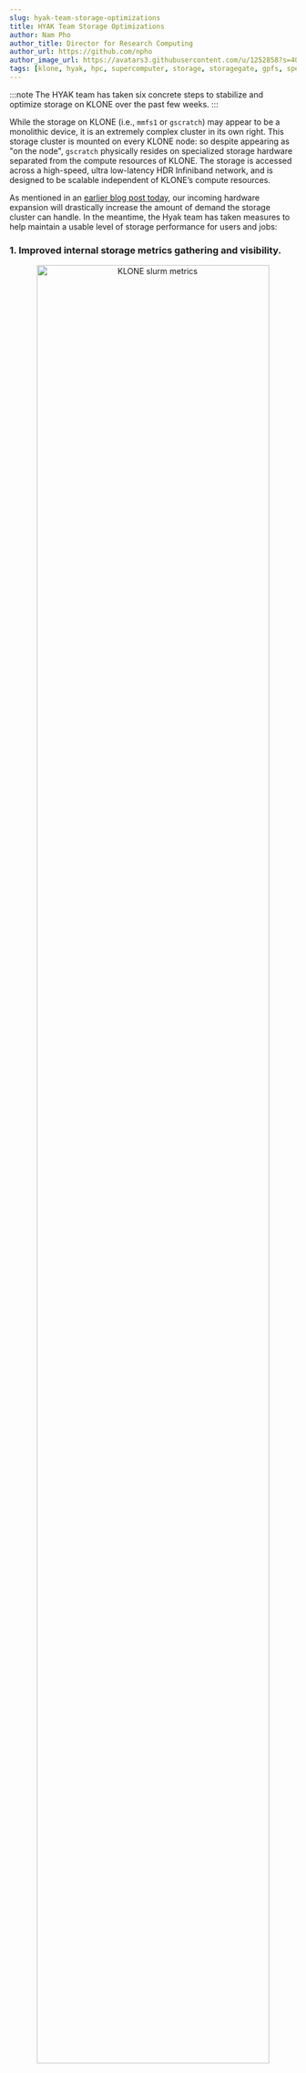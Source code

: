 ```yaml
---
slug: hyak-team-storage-optimizations
title: HYAK Team Storage Optimizations
author: Nam Pho
author_title: Director for Research Computing
author_url: https://github.com/npho
author_image_url: https://avatars3.githubusercontent.com/u/1252858?s=400&v=4
tags: [klone, hyak, hpc, supercomputer, storage, storagegate, gpfs, spectrum scale, mmfs1, gscratch]
---
```


:::note
The HYAK team has taken six concrete steps to stabilize and optimize storage on KLONE over the past few weeks.
:::

While the storage on KLONE (i.e., `mmfs1` or `gscratch`) may appear to be a monolithic device, it is an extremely complex cluster in its own right. This storage cluster is mounted on every KLONE node: so despite appearing as "on the node", `gscratch` physically resides on specialized storage hardware separated from the compute resources of KLONE. The storage is accessed across a high-speed, ultra low-latency HDR Infiniband network, and is designed to be scalable independent of KLONE’s compute resources.

As mentioned in an [earlier blog post today](TODO), our incoming hardware expansion will drastically increase the amount of demand the storage cluster can handle. In the meantime, the Hyak team has taken measures to help maintain a usable level of storage performance for users and jobs:

### 1. Improved internal storage metrics gathering and visibility.

<center>
	<img src="/img/blog/2022-klone-slurm-metrics.png" alt="KLONE slurm metrics" width="90%" />
</center>

The HYAK team improved storage-cluster metric gathering and visibility, allowing us to correlate those metrics to reports of poor user experience, and to make data-driven tuning and storage policy decisions.

In the figure above we have visibility into if an abnormally high number of jobs have errors that might suggest underlying storage or other user experience issues.

### 2. Created custom filesystem migration policies to optimize the use of the NVMe layer. 

The bulk of the storage capacity on KLONE is stored on rotary hard disk drives totalling approximately 1.7 Petabytes (PB) of raw storage. In addition to the hard disk storage, there is a much smaller, extremely fast–and expensive–pool of NVMe "flash" storage that functions both as a write buffer for new files written to the filesystem, and also as a read-cache-like layer where files can be read without causing load on the rotary disks.

The HYAK team has also optimized the file placement policy: files most likely to generate heavy load reside in the limited space of the NVMe layer, ensuring that no storage load is generated on the hard disk layer when those files are repeatedly accessed.

<center>
	<img src="/img/blog/2022-klone-storage-policy.png" alt="KLONE storage policy" width="90%" />
</center>

In the figure above you can see that the flash tier (green line) is allowed to fill up to 80% capacity due to job writes then the migration policy begins until the flash tier is down to 65% full. For the majority of the past few several weeks we can see things worked as expected. However, there were a few events recently where jobs were producing so much data that the flash tier was able to get to 100% full faster than the storage system could move data off the flash tier. Giving the migration process too high of a priority results in "slowness" in the user experience. We have since been tuning the aggressiveness of this migration process to reduce the likelihood of it occuring again. 

### 3. Added QoS policies to improve worst-case filesystem responsiveness.

The KLONE filesystem has a coarse Quality-of-Service (QoS) tuning facility that allows the filesystem to cap the rate of storage operations for various types of storage input-output (IO). The HYAK team has used this facility in two different ways:
1. First, to limit the storage load impact when the NVMe layer, described above, needs to free up space by moving files to the hard drive layer. 

2. Secondly, to moderate the amount of storage load that can be generated by any single compute node in the cluster. This way, outlier jobs in terms of storage load generation are less likely to have an outsized performance impact on the storage.

### 4. Manually identifying jobs causing a disproportionate impact on storage performance.

<center>
	<img src="/img/blog/2022-klone-storage-metrics.png" alt="KLONE storage metrics" width="90%" />
</center>

Utilizing metrics and old-fashioned sleuthing, we have been manually tracking down individual jobs that appear to be having a disproportionate and/or unnecessary impact on storage performance, and working with users to address the storage performance impact of these jobs.

In the above figure we can see job IO follows a power law dynamic, a small handful of jobs are responsible for the majority of load. While the write IOPS panel at the bottom shows this disparity most clearly, thanks to the way the storage was architected, all that load is absorbed by the flash tier with no impact to the user experience. When users report storage "slowness" this disrepancy can be even more pronounced but we are able to quickly narrow down which specific nodes are responsible and address these corner cases.

### 5. Dynamically reducing the number of running checkpoint partition jobs.

As of April 19th, 2022, we have implemented data-driven automation to moderate storage load by dynamically managing the number of running checkpoint (`ckpt`) partition jobs. When the number of running `ckpt` jobs is being limited, pending jobs will show `AssocGrpJobsLimit` as the REASON for not starting.

Please note that non-`ckpt` jobs (i.e., jobs submitted to nodes your lab contributed to the cluster) are not limited in any way. The social contract when joining the HYAK community is that you get access to the nodes your lab contributes on-demand, and–if and when they are idle–access to other labs’ resources on the cluster. However, access to other labs’ resources isn’t and hasn’t ever been guaranteed: it’s just that there’s often a steady state idle capacity for users to "burst" into by submitting `ckpt` jobs. 

In aggregate, 'Storage Load' is a consumable resource just like CPU cores or memory, albeit one that impacts the whole cluster when it is over-consumed. The SLURM cluster scheduler cannot directly consider storage load availability when evaluating resources for starting `ckpt` jobs, hence our need to automate. Our new tooling limits the storage performance impact from `ckpt` jobs in order to improve storage stability for everyone.

<center>
	<img src="/img/blog/2022-klone-storage-load.png" alt="KLONE storage load" width="90%" />
</center>

The red and blue lines represent two storage servers that we have most closely tied to the user experience and 50% load being the threshold we aim to remain at or under by dynamically reducing the number of running `ckpt` jobs when it exceeds that limit.

So far, this appears to be very effective at moderating the overall storage load, preventing the storage cluster from becoming unusably slow and avoiding other storage-performance issues. We will continue to tune it in search of the best balance between idle resource utilization via `ckpt` and storage performance.

### 6. Expanding the team

Acknowledging that the storage sub-system is a complicated machine in its own right, it needs much more care and attention and the current HYAK team is stretched incredibly thin as is. We have started the process of hiring a dedicated research data storage systems engineer to focus on optimizing storage going forward. 

**See also:**
* [A summary of the state of the union on KLONE storage](/blog/klone-storage-update).
* [Things you as a researcher using KLONE can do to optimize your storage use](/blog/klone-users-storage-optimizations).
